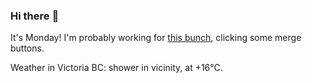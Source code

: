 ### Hi there :wave:

It's Monday! I'm probably working for [this bunch](https://github.com/kohofinancial), clicking some merge buttons.

Weather in Victoria BC: shower in vicinity, at +16°C.

